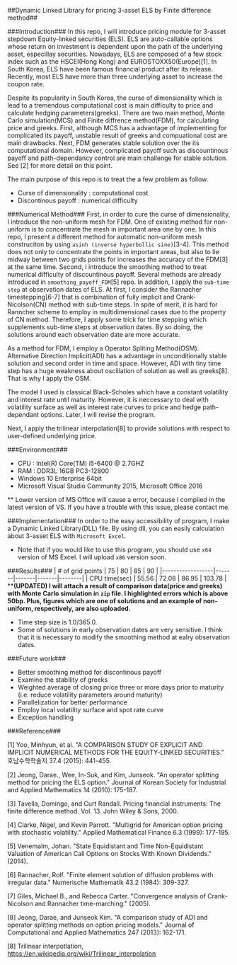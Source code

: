 ##Dynamic Linked Library for pricing 3-asset ELS by Finite difference method##

###Introduction###
In this repo, I will introduce pricing module for 3-asset stepdown Equity-linked securities (ELS). ELS are auto-callable options whose return on investment is dependent upon the path of the underlying asset, especillay securities. Nowadays, ELS are composed of a few stock index such as the HSCEI(Hong Kong) and EUROSTOXX50(Europe)[1]. In South Korea, ELS have been famous financial product after its release. Recently, most ELS have more than three underlying asset to increase the coupon rate.

Despite its popularity in South Korea, the curse of dimensionality which is lead to a tremendous computational cost is main difficulty to price and calculate hedging parameters(greeks). There are two main method, Monte Carlo simulation(MCS) and Finite diffrence method(FDM), for calculating price and greeks. First, although MCS has a advantage of implementing for complicated its payoff, unstable result of greeks and compuational cost are main drawbacks. Next, FDM generates stable solution over the its computational domain. However, complicated payoff such as discountinous payoff and path-dependancy control are main challenge for stable solution. See [2] for more detail on this point.

The main purpose of this repo is to treat the a few problem as follow.
- Curse of dimensionality : computational cost
- Discontinous payoff : numerical difficulty

###Numerical Method###
First, in order to cure the curse of dimensionality, I introduce the non-uniform mesh for FDM. One of existing method for non-uniform is to concentrate the mesh in important area one by one. In this repo, I present a different method for automatic non-uniform mesh construciton by using `asinh (inverse hyperbollic sine)`[3-4]. This method does not only to concentrate the points in important areas, but also to lie midway between two grids points for increases the accuracy of the FDM[3] at the same time. Second, I introduce the smoothing method to treat numerical difficulty of discountinous payoff. Several methods are already introduced in `smoothing_payoff_FDM`[5] repo. In addition, I apply the `sub-time step` at observation dates of ELS. At first, I consider the Rannacher timestepping[6-7] that is combination of fully implicit and Crank-Nicolson(CN) method with sub-time steps. In spite of merit, it is hard for Ranncher scheme to employ in multidimensional cases due to the property of CN method. Therefore, I apply some trick for time stepping which supplements sub-time steps at observation dates. By so doing, the solutions around each observation date are more accurate.

As a method for FDM, I employ a Operator Spliting Method(OSM). Alternative Direction Implicit(ADI) has a advantage in unconditionally stable solution and second order in time and space. However, ADI with tiny time step has a huge weakness about oscillation of solution as well as greeks[8]. That is why I apply the OSM.

The model I used is classical Black-Scholes which have a constant volatility and interest rate until maturity. However, it is neccessary to deal with volatility surface as well as interest rate curves to price and hedge path-dependant options. Later, I will revise the program.

Next, I apply the trilinear interpolation[8] to provide solutions with respect to user-defined underlying price.

###Environment###
- CPU : Intel(R) Core(TM) i5-6400 @ 2.7GHZ
- RAM : DDR3L 16GB PC3-12800
- Windows 10 Enterprise 64bit
- Microsoft Visual Studio Community 2015, Microsoft Office 2016

** Lower version of MS Office will cause a error, because I complied in the latest version of VS. If you have a trouble with this issue, please contact me.

###Implementation###
In order to the easy accessibility of program, I make a Dynamic Linked Library(DLL) file. By using dll, you can easily calculation about 3-asset ELS with `Microsoft Excel`.

- Note that if you would like to use this program, you should use `x64` version of MS Excel. I will upload `x86` version soon.

###Results###
| # of grid points | 75    | 80    | 85    | 90     |
|------------------|-------|-------|-------|--------|
| CPU time(sec)    | 55.56 | 72.08 | 86.95 | 103.78 |
****(UPDATED) I will attach a result of comparison data(price and greeks) with Monte Carlo simulation in `zip` file. I highlighted errors which is above 50bp. Plus, figures which are one of solutions and an example of non-uniform, respectively, are also uploaded.**

- Time step size is 1.0/365.0.
- Some of solutions in early observation dates are very sensitive. I think that it is necessary to modify the smoothing method at ealry observation dates. 

###Future work###
- Better smoothing method for discontinous payoff
- Examine the stability of greeks
- Weighted average of closing price three or more days prior to maturity (i.e. reduce volatility parameters around maturity)
- Parallelization for better performance
- Employ local volatility surface and spot rate curve
- Exception handling 

###Reference###

\[1\] Yoo, Minhyun, et al. "A COMPARISON STUDY OF EXPLICIT AND IMPLICIT NUMERICAL METHODS FOR THE EQUITY-LINKED SECURITIES." 호남수학학술지 37.4 (2015): 441-455.

\[2\] Jeong, Darae., Wee, In-Suk, and Kim, Junseok. "An operator splitting method for pricing the ELS option." Journal of Korean Society for Industrial and Applied Mathematics 14 (2010): 175-187.

\[3\] Tavella, Domingo, and Curt Randall. Pricing financial instruments: The finite difference method. Vol. 13. John Wiley & Sons, 2000.

\[4\] Clarke, Nigel, and Kevin Parrott. "Multigrid for American option pricing with stochastic volatility." Applied Mathematical Finance 6.3 (1999): 177-195.

\[5\] Venemalm, Johan. "State Equidistant and Time Non-Equidistant Valuation of American Call Options on Stocks With Known Dividends." (2014).

\[6\] Rannacher, Rolf. "Finite element solution of diffusion problems with irregular data." Numerische Mathematik 43.2 (1984): 309-327.

\[7\] Giles, Michael B., and Rebecca Carter. "Convergence analysis of Crank-Nicolson and Rannacher time-marching." (2005).

\[8\] Jeong, Darae, and Junseok Kim. "A comparison study of ADI and operator splitting methods on option pricing models." Journal of Computational and Applied Mathematics 247 (2013): 162-171.

\[8\] Trilinear interpotlation, https://en.wikipedia.org/wiki/Trilinear_interpolation